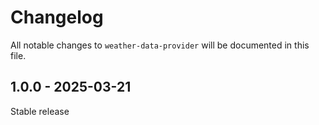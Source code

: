 # Changelog

All notable changes to `weather-data-provider` will be documented in this file.

## 1.0.0 - 2025-03-21

Stable release
